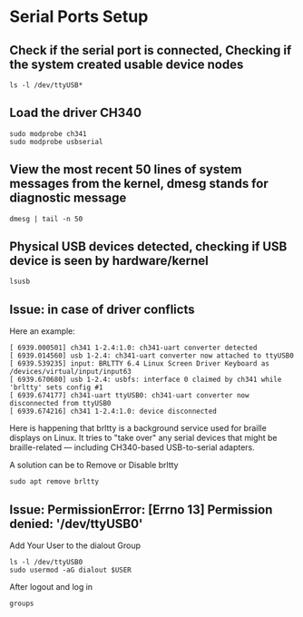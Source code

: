 # Serial Ports Setup

## Check if the serial port is connected, Checking if the system created usable device nodes
```
ls -l /dev/ttyUSB*
```

## Load the driver CH340
```
sudo modprobe ch341
sudo modprobe usbserial
```

## View the most recent 50 lines of system messages from the kernel, dmesg stands for diagnostic message
```
dmesg | tail -n 50
```

## Physical USB devices detected, checking if USB device is seen by hardware/kernel
```
lsusb
```

## Issue: in case of driver conflicts

Here an example:

```
[ 6939.000501] ch341 1-2.4:1.0: ch341-uart converter detected 
[ 6939.014560] usb 1-2.4: ch341-uart converter now attached to ttyUSB0 
[ 6939.539235] input: BRLTTY 6.4 Linux Screen Driver Keyboard as /devices/virtual/input/input63 
[ 6939.670680] usb 1-2.4: usbfs: interface 0 claimed by ch341 while 'brltty' sets config #1 
[ 6939.674177] ch341-uart ttyUSB0: ch341-uart converter now disconnected from ttyUSB0 
[ 6939.674216] ch341 1-2.4:1.0: device disconnected
```

Here is happening that brltty is a background service used for braille displays on Linux. It tries to "take over" any serial devices that might be braille-related — including CH340-based USB-to-serial adapters.

A solution can be to Remove or Disable brltty

```
sudo apt remove brltty
```

## Issue: PermissionError: [Errno 13] Permission denied: '/dev/ttyUSB0'

Add Your User to the dialout Group

```
ls -l /dev/ttyUSB0
sudo usermod -aG dialout $USER
```
After logout and log in
```
groups
```
